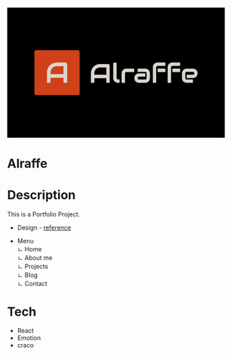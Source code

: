 ![logo Image](/public/faviconio-logo/logo.png "Optional title")

# Alraffe

# Description

This is a Portfolio Project.

- Design - [reference](https://dribbble.com/shots/17715862-Architect-Interior-design-Website-Video-08)

- Menu  
   ㄴ Home  
   ㄴ About me  
   ㄴ Projects  
   ㄴ Blog  
   ㄴ Contact

# Tech

- React
- Emotion
- craco
